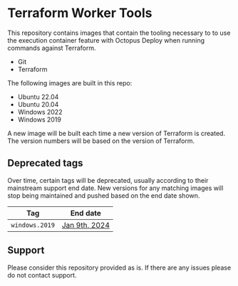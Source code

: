 # Terraform Worker Tools

This repository contains images that contain the tooling necessary to to use the execution container feature with Octopus Deploy when running commands against Terraform.

- Git
- Terraform

The following images are built in this repo:

- Ubuntu 22.04
- Ubuntu 20.04 
- Windows 2022 
- Windows 2019

A new image will be built each time a new version of Terraform is created.  The version numbers will be based on the version of Terraform.

## Deprecated tags

Over time, certain tags will be deprecated, usually according to their mainstream support end date. New versions for any matching images will stop being maintained and pushed based on the end date shown.

Tag | End date
---------| ---------------
`windows.2019`| [Jan 9th, 2024](https://learn.microsoft.com/en-us/lifecycle/products/windows-server-2019)


## Support

Please consider this repository provided as is.  If there are any issues please do not contact support.
